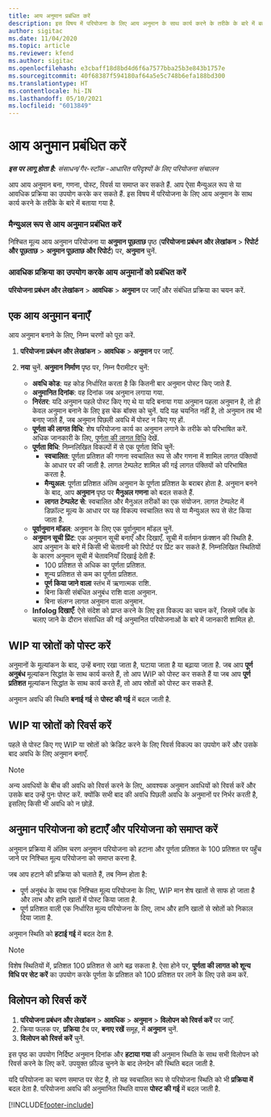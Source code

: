 ```yaml
---
title: आय अनुमान प्रबंधित करें
description: इस विषय में परियोजना के लिए आय अनुमान के साथ कार्य करने के तरीके के बारे में बताया गया है.
author: sigitac
ms.date: 11/04/2020
ms.topic: article
ms.reviewer: kfend
ms.author: sigitac
ms.openlocfilehash: e3cbaff18d8bd4d6f6a7577bba25b3e843b1757e
ms.sourcegitcommit: 40f68387f594180af64a5e5c748b6efa188bd300
ms.translationtype: HT
ms.contentlocale: hi-IN
ms.lasthandoff: 05/10/2021
ms.locfileid: "6013849"
---
```

# <a name="manage-revenue-estimates"></a>आय अनुमान प्रबंधित करें

_**इस पर लागू होता है:** संसाधन/गैर-स्टॉक -आधारित परिदृश्यों के लिए परियोजना संचालन_

आप आय अनुमान बना, गणना, पोस्ट, रिवर्स या समाप्त कर सकते हैं. आप ऐसा मैन्युअल रूप से या आवधिक प्रक्रिया का उपयोग करके कर सकते हैं. इस विषय में परियोजना के लिए आय अनुमान के साथ कार्य करने के तरीके के बारे में बताया गया है.

### <a name="manage-revenue-estimates-manually"></a>मैन्युअल रूप से आय अनुमान प्रबंधित करें

निश्चित मूल्य आय अनुमान परियोजना या **अनुमान पूछताछ** पृष्ठ (**परियोजना प्रबंधन और लेखांकन** > **रिपोर्ट और पूछताछ** > **अनुमान पूछताछ और रिपोर्ट**) पर, **अनुमान** चुनें.

### <a name="manage-revenue-estimates-using-a-periodic-process"></a>आवधिक प्रक्रिया का उपयोग करके आय अनुमानों को प्रबंधित करें

**परियोजना प्रबंधन और लेखांकन** > **आवधिक** > **अनुमान** पर जाएँ और संबंधित प्रक्रिया का चयन करें.

## <a name="create-a-revenue-estimate"></a>एक आय अनुमान बनाएँ

आय अनुमान बनाने के लिए, निम्न चरणों को पूरा करें. 

1. **परियोजना प्रबंधन और लेखांकन** > **आवधिक** > **अनुमान** पर जाएँ.
2. **नया** चुनें. **अनुमान निर्माण** पृष्ठ पर, निम्न पैरामीटर चुनें:

   - **अवधि कोड**: यह कोड निर्धारित करता है कि कितनी बार अनुमान पोस्ट किए जाते हैं.
   - **अनुमानित दिनांक**: वह दिनांक जब अनुमान लगाया गया.
   - **निरंतर**: यदि अनुमान पहले पोस्ट किए गए थे या यदि बनाया गया अनुमान पहला अनुमान है, तो ही केवल अनुमान बनाने के लिए इस चेक बॉक्स को चुनें. यदि यह चयनित नहीं है, तो अनुमान तब भी बनाए जाते हैं, जब अनुमान पिछली अवधि में पोस्ट न किए गए हों.
   - **पूर्णता की लागत विधि**: शेष परियोजना कार्य का अनुमान लगाने के तरीके को परिभाषित करें. अधिक जानकारी के लिए, [पूर्णता की लागत विधि](cost-complete-methods.md) देखें.
   - **पूर्णता विधि**: निम्नलिखित विकल्पों में से एक पूर्णता विधि चुनें:
     - **स्वचालित**: पूर्णता प्रतिशत की गणना स्वचालित रूप से और गणना में शामिल लागत पंक्तियों के आधार पर की जाती है. लागत टेम्पलेट शामिल की गई लागत पंक्तियों को परिभाषित करता है.
     - **मैन्युअल**: पूर्णता प्रतिशत अंतिम अनुमान के पूर्णता प्रतिशत के बराबर होता है. अनुमान बनने के बाद, आप **अनुमान** पृष्ठ पर **मैनुअल गणना** को बदल सकते हैं.
     - **लागत टेम्पलेट से**: स्वचालित और मैनुअल तरीकों का एक संयोजन. लागत टेम्पलेट में डिफ़ॉल्ट मूल्य के आधार पर यह विकल्प स्वचालित रूप से या मैन्युअल रूप से सेट किया जाता है.
   - **पूर्वानुमान मॉडल**: अनुमान के लिए एक पूर्वानुमान मॉडल चुनें.
   - **अनुमान सूची प्रिंट**: एक अनुमान सूची बनाएँ और दिखाएँ. सूची में वर्तमान फ़ंक्शन की स्थिति है. आप अनुमान के बारे में किसी भी चेतावनी को रिपोर्ट पर प्रिंट कर सकते हैं. निम्नलिखित स्थितियों के कारण अनुमान सूची में चेतावनियाँ दिखाई देती हैं:
     - 100 प्रतिशत से अधिक का पूर्णता प्रतिशत.
     - शून्य प्रतिशत से कम का पूर्णता प्रतिशत.
     - **पूर्ण किया जाने वाला** स्तंभ में ऋणात्मक राशि.
     - बिना किसी संबंधित अनुबंध राशि वाला अनुमान.
     - बिना संलग्न लागत अनुमान वाला अनुमान.
   - **Infolog दिखाएँ**: ऐसे संदेश को प्राप्त करने के लिए इस विकल्प का चयन करें, जिसमें जॉब के चलाए जाने के दौरान संसाधित की गई अनुमानित परियोजनाओं के बारे में जानकारी शामिल हो.


## <a name="post-wip-or-accruals"></a>WIP या स्रोतों को पोस्ट करें

अनुमानों के मूल्यांकन के बाद, उन्हें बनाए रखा जाता है, घटाया जाता है या बढ़ाया जाता है. जब आप **पूर्ण अनुबंध** मूल्यांकन सिद्धांत के साथ कार्य करते हैं, तो आप WIP को पोस्ट कर सकते हैं या जब आप **पूर्ण प्रतिशत** मूल्यांकन सिद्धांत के साथ कार्य करते हैं, तो आप स्रोतों को पोस्ट कर सकते हैं.
  
अनुमान अवधि की स्थिति **बनाई गई** से **पोस्ट की गई** में बदल जाती है.

## <a name="reverse-wip-or-accruals"></a>WIP या स्रोतों को रिवर्स करें

पहले से पोस्ट किए गए WIP या स्रोतों को क्रेडिट करने के लिए रिवर्स विकल्प का उपयोग करें और उसके बाद अवधि के लिए अनुमान बनाएँ.

> [!NOTE]
> अन्य अवधियों के बीच की अवधि को रिवर्स करने के लिए, आवश्यक अनुमान अवधियों को रिवर्स करें और उसके बाद उन्हें पुनः पोस्ट करें. क्योंकि सभी बाद की अवधि पिछली अवधि के अनुमानों पर निर्भर करती है, इसलिए किसी भी अवधि को न छोड़ें.

## <a name="eliminate-the-estimate-project-and-finish-the-project"></a>अनुमान परियोजना को हटाएँ और परियोजना को समाप्त करें

अनुमान प्रक्रिया में अंतिम चरण अनुमान परियोजना को हटाना और पूर्णता प्रतिशत के 100 प्रतिशत पर पहुँच जाने पर निश्चित मूल्य परियोजना को समाप्त करना है.

जब आप हटाने की प्रक्रिया को चलाते हैं, तब निम्न होता है:

- पूर्ण अनुबंध के साथ एक निश्चित मूल्य परियोजना के लिए, WIP मान शेष खातों से साफ हो जाता है और लाभ और हानि खातों में पोस्ट किया जाता है.
- पूर्ण प्रतिशत वाली एक निर्धारित मूल्य परियोजना के लिए, लाभ और हानि खातों से स्रोतों को निकाल दिया जाता है.

अनुमान स्थिति को **हटाई गई** में बदल देता है.

> [!NOTE]
> विशेष स्थितियों में, प्रतिशत 100 प्रतिशत से आगे बढ़ सकता है. ऐसा होने पर, **पूर्णता की लागत को शून्य विधि पर सेट करें** का उपयोग करके पूर्णता के प्रतिशत को 100 प्रतिशत पर लाने के लिए उसे कम करें.

## <a name="reverse-elimination"></a>विलोपन को रिवर्स करें

1. **परियोजना प्रबंधन और लेखांकन** > **आवधिक** > **अनुमान** > **विलोपन को रिवर्स करें** पर जाएँ. 
2. क्रिया फलक पर, **प्रक्रिया** टैब पर, **बनाए रखें** समूह, में **अनुमान** चुनें. 
3. **विलोपन को रिवर्स करें** चुनें.

इस पृष्ठ का उपयोग निर्दिष्ट अनुमान दिनांक और **हटाया गया** की अनुमान स्थिति के साथ सभी विलोपन को रिवर्स करने के लिए करें. उपयुक्त फ़ील्ड चुनने के बाद लेनदेन की स्थिति बदल जाती है.

यदि परियोजना का चरण समाप्त पर सेट है, तो यह स्वचालित रूप से परियोजना स्थिति को भी **प्रक्रिया में** बदल देता है. परियोजना अवधि की अनुमानित स्थिति वापस **पोस्ट की गई** में बदल जाती है.


[!INCLUDE[footer-include](../includes/footer-banner.md)]